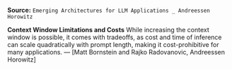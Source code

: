 **Source:** `Emerging Architectures for LLM Applications _ Andreessen Horowitz`

**Context Window Limitations and Costs**
While increasing the context window is possible, it comes with tradeoffs, as cost and time of inference can scale quadratically with prompt length, making it cost-prohibitive for many applications. — [Matt Bornstein and Rajko Radovanovic, Andreessen Horowitz]
